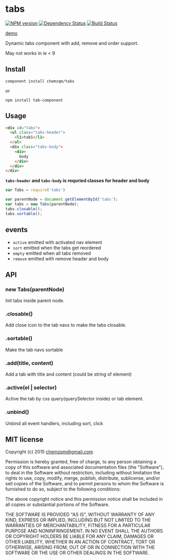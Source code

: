 # tabs

[![NPM version](https://img.shields.io/npm/v/tab-component.svg?style=flat-square)](https://www.npmjs.com/package/tab-component)
[![Dependency Status](https://img.shields.io/david/chemzqm/tabs.svg?style=flat-square)](https://david-dm.org/chemzqm/tabs)
[![Build Status](https://img.shields.io/travis/chemzqm/tabs/master.svg?style=flat-square)](http://travis-ci.org/chemzqm/tabs)

[demo](http://chemzqm.github.io/tabs/)

Dynamic tabs component with add, remove and order support.

May not works in ie < 9

## Install

    component install chemzqm/tabs

or

    npm install tab-component

## Usage

``` html
<div id="tabs">
  <ul class="tabs-header">
    <li>tab1</li>
  </ul>
  <div class="tabs-body">
    <div>
      body
    </div>
  </div>
</div>
```

__`tabs-header` and `tabs-body` is requried classes for header and body__

```js
var Tabs = require('tabs')

var parentNode = document.getElementById('tabs');
var tabs = new Tabs(parentNode);
tabs.closable();
tabs.sortable();
```
## events

* `active` emitted with activated nav element
* `sort` emitted when the tabs get reordered
* `empty` emitted when all tabs removed
* `remove` emitted with remove header and body

## API

### new Tabs(parentNode)

Init tabs inside parent node.

### .closable()

Add close icon to the tab navs to make the tabs closable.

### .sortable()

Make the tab navs sortable

### .add(title, content)

Add a tab with title and content (could be string of element)

### .active(el | selector)

Active the tab by css query(querySelector inside) or tab element.

### .unbind()

Unbind all event handlers, including sort, click

## MIT license

Copyright (c) 2015 chemzqm@gmail.com

Permission is hereby granted, free of charge, to any person obtaining a copy of this software and associated documentation files (the "Software"), to deal in the Software without restriction, including without limitation the rights to use, copy, modify, merge, publish, distribute, sublicense, and/or sell copies of the Software, and to permit persons to whom the Software is furnished to do so, subject to the following conditions:

The above copyright notice and this permission notice shall be included in all copies or substantial portions of the Software.

THE SOFTWARE IS PROVIDED "AS IS", WITHOUT WARRANTY OF ANY KIND, EXPRESS OR IMPLIED, INCLUDING BUT NOT LIMITED TO THE WARRANTIES OF MERCHANTABILITY, FITNESS FOR A PARTICULAR PURPOSE AND NONINFRINGEMENT. IN NO EVENT SHALL THE AUTHORS OR COPYRIGHT HOLDERS BE LIABLE FOR ANY CLAIM, DAMAGES OR OTHER LIABILITY, WHETHER IN AN ACTION OF CONTRACT, TORT OR OTHERWISE, ARISING FROM, OUT OF OR IN CONNECTION WITH THE SOFTWARE OR THE USE OR OTHER DEALINGS IN THE SOFTWARE.
